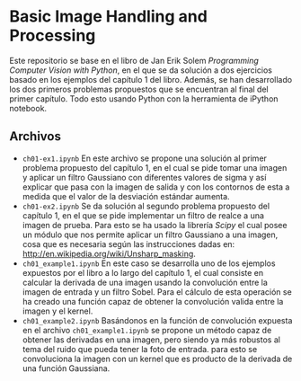 # Basic Image Handling and Processing

Este repositorio se base en el libro de Jan Erik Solem *Programming Computer Vision with Python*, en el que se da solución a dos ejercicios basado en los ejemplos del capítulo 1 del libro. Además, se han desarrollado los dos primeros problemas propuestos que se encuentran al final del primer capítulo. Todo esto usando Python con la herramienta de iPython notebook.

## Archivos

* ``ch01-ex1.ipynb`` En este archivo se propone una solución al primer problema propuesto del capítulo 1, en el cual se pide tomar una imagen y aplicar un filtro Gaussiano con diferentes valores de sigma y así explicar que pasa con la imagen de salida y con los contornos de esta a medida que el valor de la desviación estándar aumenta.
* ``ch01-ex2.ipynb`` Se da solución al segundo problema propuesto del capítulo 1, en el que se pide implementar un filtro de realce a una imagen de prueba. Para esto se ha usado la librería *Scipy* el cual posee un módulo que nos permite aplicar un filtro Gaussiano a una imagen, cosa que es necesaria según las instrucciones dadas en: http://en.wikipedia.org/wiki/Unsharp_masking.
* ``ch01_example1.ipynb`` En este caso se desarrolla uno de los ejemplos expuestos por el libro a lo largo del capítulo 1, el cual consiste en calcular la derivada de una imagen usando la convolución entre la imagen de entrada y un filtro Sobel. Para el cálculo de esta operación se ha creado una función capaz de obtener la convolución valida entre la imagen y el kernel.
* ``ch01_example2.ipynb`` Basándonos en la función de convolución expuesta en el archivo ``ch01_example1.ipynb`` se propone un método capaz de obtener las derivadas en una imagen, pero siendo ya más robustos al tema del ruido que pueda tener la foto de entrada. para esto se convoluciona la imagen con un kernel que es producto de la derivada de una función Gaussiana.